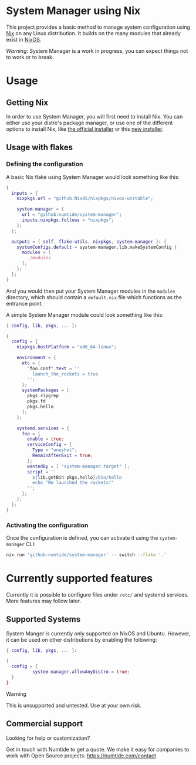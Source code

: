 # System Manager using Nix

This project provides a basic method to manage system configuration using [Nix][nixos]
on any Linux distribution.
It builds on the many modules that already exist in [NixOS][nixos].

*Warning*: System Manager is a work in progress, you can expect things not to work or to break.

[nixos]: https://nixos.org

# Usage

## Getting Nix

In order to use System Manager, you will first need to install Nix.
You can either use your distro's package manager, or use one of the different options
to install Nix, like [the official installer][official-installer] or this
[new installer][detsys-installer].

[official-installer]: https://nixos.org/download.html
[detsys-installer]: https://github.com/DeterminateSystems/nix-installer

## Usage with flakes

### Defining the configuration

A basic Nix flake using System Manager would look something like this:

```nix
{
  inputs = {
    nixpkgs.url = "github:NixOS/nixpkgs/nixos-unstable";

    system-manager = {
      url = "github:numtide/system-manager";
      inputs.nixpkgs.follows = "nixpkgs";
    };
  };

  outputs = { self, flake-utils, nixpkgs, system-manager }: {
    systemConfigs.default = system-manager.lib.makeSystemConfig {
      modules = [
        ./modules
      ];
    };
  };
}
```

And you would then put your System Manager modules in the `modules` directory,
which should contain a `default.nix` file which functions as the entrance point.

A simple System Manager module could look something like this:

```nix
{ config, lib, pkgs, ... }:

{
  config = {
    nixpkgs.hostPlatform = "x86_64-linux";

    environment = {
      etc = {
        "foo.conf".text = ''
          launch_the_rockets = true
        '';
      };
      systemPackages = [
        pkgs.ripgrep
        pkgs.fd
        pkgs.hello
      ];
    };

    systemd.services = {
      foo = {
        enable = true;
        serviceConfig = {
          Type = "oneshot";
          RemainAfterExit = true;
        };
        wantedBy = [ "system-manager.target" ];
        script = ''
          ${lib.getBin pkgs.hello}/bin/hello
          echo "We launched the rockets!"
        '';
      };
    };
  };
}
```

### Activating the configuration

Once the configuration is defined, you can activate it using the `system-manager` CLI:
```sh
nix run 'github:numtide/system-manager' -- switch --flake '.'
```

# Currently supported features

Currently it is possible to configure files under `/etc/` and systemd services.
More features may follow later.

## Supported Systems

System Manger is currently only supported on NixOS and Ubuntu. However, it can be used on other distributions by enabling the following:

```nix
{ config, lib, pkgs, ... }:

{
  config = {
          system-manager.allowAnyDistro = true;
  }
}
```

> [!WARNING]
> This is unsupported and untested. Use at your own risk.

## Commercial support

Looking for help or customization?

Get in touch with Numtide to get a quote. We make it easy for companies to
work with Open Source projects: <https://numtide.com/contact>

